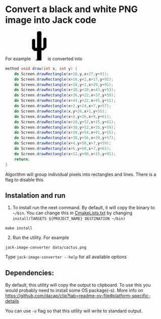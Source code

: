 # Convert a black and white PNG image into Jack code
For example ![alt text](data/cactus.png) is converted into 

```java
method void draw(int x, int y) {
    do Screen.drawRectangle(x+18,y,x+27,y+91);
    do Screen.drawRectangle(x+16,y+2,x+17,y+91);
    do Screen.drawRectangle(x+28,y+2,x+29,y+91);
    do Screen.drawRectangle(x+38,y+20,x+43,y+53);
    do Screen.drawRectangle(x+36,y+22,x+37,y+59);
    do Screen.drawRectangle(x+44,y+22,x+45,y+51);
    do Screen.drawRectangle(x+2,y+24,x+7,y+57);
    do Screen.drawRectangle(x,y+26,x+1,y+55);
    do Screen.drawRectangle(x+8,y+26,x+9,y+61);
    do Screen.drawRectangle(x+10,y+52,x+15,y+61);
    do Screen.drawRectangle(x+30,y+52,x+35,y+59);
    do Screen.drawRectangle(x+38,y+54,x+41,y+55);
    do Screen.drawRectangle(x+38,y+56,x+39,y+57);
    do Screen.drawRectangle(x+4,y+58,x+7,y+59);
    do Screen.drawRectangle(x+6,y+60,x+7,y+61);
    do Screen.drawRectangle(x+12,y+90,x+15,y+91);
    return;
}  
```

Algorithm will group individual pixels into rectangles and lines. There is a flag to disable this

## Instalation and run


1) To install run the next command. By default, it will copy the binary to `~/bin`. 
You can change this in [CmakeLists.txt](CMakeLists.txt) by changing `install(TARGETS ${PROJECT_NAME} DESTINATION ~/bin)` 
```shell
make install
```
2) Run the utility. For example 
```shell
jack-image-converter data/cactus.png
```
Type `jack-image-converter --help` for all available options

## Dependencies:
By default, this utility will copy the output to clipboard. To use this you would probably need to install some OS package(-s).
More info on https://github.com/dacap/clip?tab=readme-ov-file#platform-specific-details

You can use `-o` flag so  that this utility will write to standard output.

